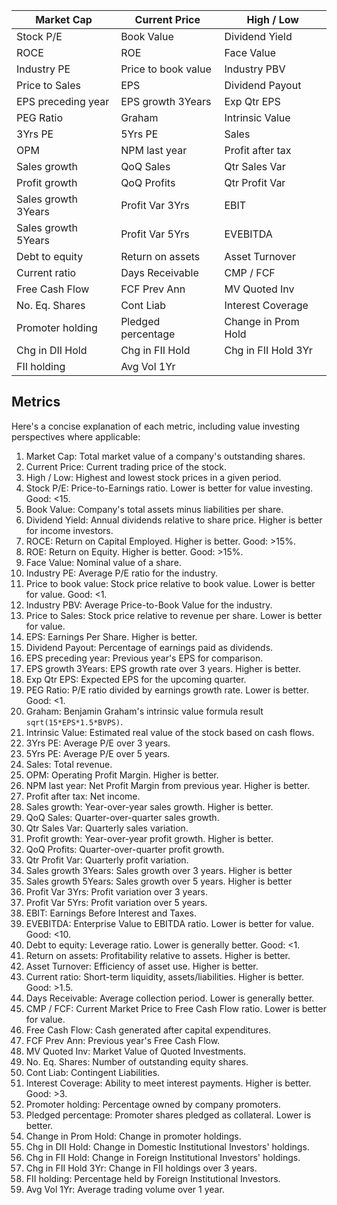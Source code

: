 | Market Cap          | Current Price       | High / Low          |
| ------------------- | ------------------- | ------------------- |
| Stock P/E           | Book Value          | Dividend Yield      |
| ROCE                | ROE                 | Face Value          |
| Industry PE         | Price to book value | Industry PBV        |
| Price to Sales      | EPS                 | Dividend Payout     |
| EPS preceding year  | EPS growth 3Years   | Exp Qtr EPS         |
| PEG Ratio           | Graham              | Intrinsic Value     |
| 3Yrs PE             | 5Yrs PE             | Sales               |
| OPM                 | NPM last year       | Profit after tax    |
| Sales growth        | QoQ Sales           | Qtr Sales Var       |
| Profit growth       | QoQ Profits         | Qtr Profit Var      |
| Sales growth 3Years | Profit Var 3Yrs     | EBIT                |
| Sales growth 5Years | Profit Var 5Yrs     | EVEBITDA            |
| Debt to equity      | Return on assets    | Asset Turnover      |
| Current ratio       | Days Receivable     | CMP / FCF           |
| Free Cash Flow      | FCF Prev Ann        | MV Quoted Inv       |
| No. Eq. Shares      | Cont Liab           | Interest Coverage   |
| Promoter holding    | Pledged percentage  | Change in Prom Hold |
| Chg in DII Hold     | Chg in FII Hold     | Chg in FII Hold 3Yr |
| FII holding         | Avg Vol 1Yr         |                     |

## Metrics

Here's a concise explanation of each metric, including value investing perspectives where applicable:

1. Market Cap: Total market value of a company's outstanding shares.
2. Current Price: Current trading price of the stock.
3. High / Low: Highest and lowest stock prices in a given period.
4. Stock P/E: Price-to-Earnings ratio. Lower is better for value investing. Good: <15.
5. Book Value: Company's total assets minus liabilities per share.
6. Dividend Yield: Annual dividends relative to share price. Higher is better for income investors.
7. ROCE: Return on Capital Employed. Higher is better. Good: >15%.
8. ROE: Return on Equity. Higher is better. Good: >15%.
9. Face Value: Nominal value of a share.
10. Industry PE: Average P/E ratio for the industry.
11. Price to book value: Stock price relative to book value. Lower is better for value. Good: <1.
12. Industry PBV: Average Price-to-Book Value for the industry.
13. Price to Sales: Stock price relative to revenue per share. Lower is better for value.
14. EPS: Earnings Per Share. Higher is better.
15. Dividend Payout: Percentage of earnings paid as dividends.
16. EPS preceding year: Previous year's EPS for comparison.
17. EPS growth 3Years: EPS growth rate over 3 years. Higher is better.
18. Exp Qtr EPS: Expected EPS for the upcoming quarter.
19. PEG Ratio: P/E ratio divided by earnings growth rate. Lower is better. Good: <1.
20. Graham: Benjamin Graham's intrinsic value formula result `sqrt(15*EPS*1.5*BVPS)`.
21. Intrinsic Value: Estimated real value of the stock based on cash flows.
22. 3Yrs PE: Average P/E over 3  years.
23. 5Yrs PE: Average P/E over 5 years.
24. Sales: Total revenue.
25. OPM: Operating Profit Margin. Higher is better.
26. NPM last year: Net Profit Margin from previous year. Higher is better.
27. Profit after tax: Net income.
28. Sales growth: Year-over-year sales growth. Higher is better.
29. QoQ Sales: Quarter-over-quarter sales growth.
30. Qtr Sales Var: Quarterly sales variation.
31. Profit growth: Year-over-year profit growth. Higher is better.
32. QoQ Profits: Quarter-over-quarter profit growth.
33. Qtr Profit Var: Quarterly profit variation.
34. Sales growth 3Years: Sales growth over 3 years. Higher is better
35. Sales growth 5Years: Sales growth over 5 years. Higher is better
36. Profit Var 3Yrs: Profit variation over 3 years.
37. Profit Var 5Yrs: Profit variation over 5 years.
38. EBIT: Earnings Before Interest and Taxes.
39. EVEBITDA: Enterprise Value to EBITDA ratio. Lower is better for value. Good: <10.
40. Debt to equity: Leverage ratio. Lower is generally better. Good: <1.
41. Return on assets: Profitability relative to assets. Higher is better.
42. Asset Turnover: Efficiency of asset use. Higher is better.
43. Current ratio: Short-term liquidity, assets/liabilities. Higher is better. Good: >1.5.
44. Days Receivable: Average collection period. Lower is generally better.
45. CMP / FCF: Current Market Price to Free Cash Flow ratio. Lower is better for value.
46. Free Cash Flow: Cash generated after capital expenditures.
47. FCF Prev Ann: Previous year's Free Cash Flow.
48. MV Quoted Inv: Market Value of Quoted Investments.
49. No. Eq. Shares: Number of outstanding equity shares.
50. Cont Liab: Contingent Liabilities.
51. Interest Coverage: Ability to meet interest payments. Higher is better. Good: >3.
52. Promoter holding: Percentage owned by company promoters.
53. Pledged percentage: Promoter shares pledged as collateral. Lower is better.
54. Change in Prom Hold: Change in promoter holdings.
55. Chg in DII Hold: Change in Domestic Institutional Investors' holdings.
56. Chg in FII Hold: Change in Foreign Institutional Investors' holdings.
57. Chg in FII Hold 3Yr: Change in FII holdings over 3 years.
58. FII holding: Percentage held by Foreign Institutional Investors.
59. Avg Vol 1Yr: Average trading volume over 1 year.


